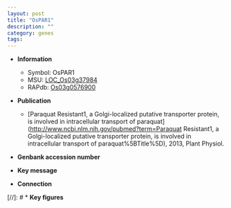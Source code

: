```yaml
---
layout: post
title: "OsPAR1"
description: ""
category: genes
tags: 
---
```


* **Information**  
    + Symbol: OsPAR1  
    + MSU: [LOC_Os03g37984](http://rice.uga.edu/cgi-bin/ORF_infopage.cgi?orf=LOC_Os03g37984)  
    + RAPdb: [Os03g0576900](http://rapdb.dna.affrc.go.jp/viewer/gbrowse_details/irgsp1?name=Os03g0576900)  

* **Publication**  
    + [Paraquat Resistant1, a Golgi-localized putative transporter protein, is involved in intracellular transport of paraquat](http://www.ncbi.nlm.nih.gov/pubmed?term=Paraquat Resistant1, a Golgi-localized putative transporter protein, is involved in intracellular transport of paraquat%5BTitle%5D), 2013, Plant Physiol.

* **Genbank accession number**  

* **Key message**  

* **Connection**  

[//]: # * **Key figures**  


